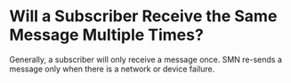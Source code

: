 # Will a Subscriber Receive the Same Message Multiple Times?<a name="smn_faq_0015"></a>

Generally, a subscriber will only receive a message once. SMN re-sends a message only when there is a network or device failure.


